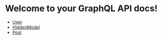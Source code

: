 # Welcome to your GraphQL API docs!

-   [User](./User.md)
-   [HiddenModel](./HiddenModel.md)
-   [Post](./Post.md)
